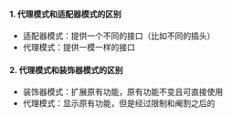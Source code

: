 #### 1. 代理模式和适配器模式的区别
- 适配器模式：提供一个不同的接口（比如不同的插头）
- 代理模式：提供一模一样的接口

#### 2. 代理模式和装饰器模式的区别
- 装饰器模式：扩展原有功能，原有功能不变且可直接使用
- 代理模式：显示原有功能，但是经过限制和阉割之后的
